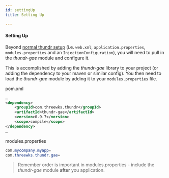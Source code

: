 ```yaml
---
id: settingUp
title: Setting Up

---
```




#### Setting Up

Beyond [normal thundr setup](modules/thundr/basics.html#applicationConfiguration) (i.e. `web.xml`, `application.properties`, `modules.properties` and an `InjectionConfiguration`), you will need to pull in the *thundr-gae* module and configure it.

This is accomplished by adding the *thundr-gae* library to your project (or adding the dependency to your maven or similar config). You then need to load the *thundr-gae* module by adding it to your `modules.properties` file.

pom.xml
```xml
…
<dependency>
	<groupId>com.threewks.thundr</groupId>
	<artifactId>thundr-gae</artifactId>
	<version>0.9.7</version>
	<scope>compile</scope>
</dependency>
…
```

modules.properties

```java
com.mycompany.myapp=
com.threewks.thundr.gae=
```

> Remember order is important in modules.properties - include the *thundr-gae* module **after** you application.